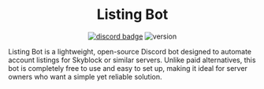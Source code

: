 <h1 align = "center">
  Listing Bot
</h1>


<div align="center">

[![discord badge](https://img.shields.io/discord/1325571365079879774?label=discord&color=9089DA&logo=discord&style=for-the-badge)](https://discord.gg/GAhS8UfDyy)
![version](https://img.shields.io/badge/version-1.0.0-blue?style=for-the-badge)

</div>

Listing Bot is a lightweight, open-source Discord bot designed to automate account listings for Skyblock or similar servers. Unlike paid alternatives, this bot is completely free to use and easy to set up, making it ideal for server owners who want a simple yet reliable solution.